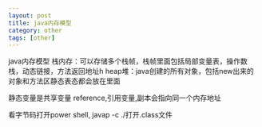 ```yaml
---
layout: post
title: java内存模型
category: other
tags: [other]
---
```


java内存模型
栈内存：可以存储多个栈帧，栈帧里面包括局部变量表，操作数栈，动态链接，方法返回地址h
heap堆：java创建的所有对象，包括new出来的对象和方法区静态表态都会放在里面

静态变量是共享变量
reference,引用变量,副本会指向同一个内存地址

看字节码打开power shell, javap -c ./打开.class文件